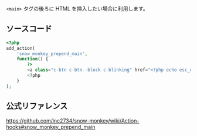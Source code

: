 `<main>` タグの後ろに HTML を挿入したい場合に利用します。

## ソースコード
```php
<?php
add_action(
	'snow_monkey_prepend_main',
	function() {
		?>
		<a class="c-btn c-btn--block c-blinking" href="<?php echo esc_url( home_url( '/snow_monkey_prepend_main' ) ); ?>" role="button">ここをカスタマイズする</a>
		<?php
	}
);
```

## 公式リファレンス
https://github.com/inc2734/snow-monkey/wiki/Action-hooks#snow_monkey_prepend_main